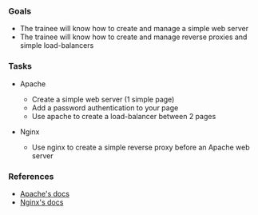 
### Goals
- The trainee will know how to create and manage a simple web server
- The trainee will know how to create and manage reverse proxies and simple load-balancers

### Tasks
- Apache
  - Create a simple web server (1 simple page)
  - Add a password authentication to your page
  - Use apache to create a load-balancer between 2 pages
  
- Nginx
  - Use nginx to create a simple reverse proxy before an Apache web server


### References
- [Apache's docs](https://httpd.apache.org/docs/current/)
- [Nginx's docs](http://nginx.org/en/docs/)
